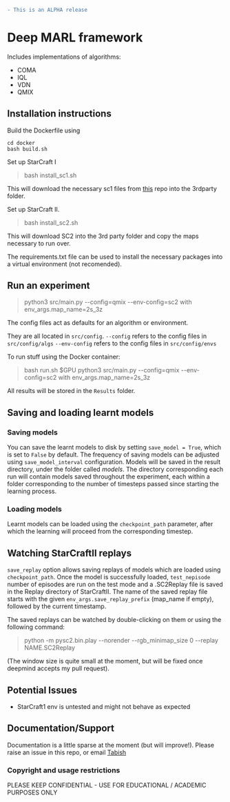 ```diff
- This is an ALPHA release
```

# Deep MARL framework

Includes implementations of algorithms:
- COMA
- IQL
- VDN 
- QMIX

## Installation instructions

Build the Dockerfile using 
```
cd docker
bash build.sh
```
Set up StarCraft I
> bash install_sc1.sh

This will download the necessary sc1 files from [this](https://github.com/oxwhirl/starcraft_ubuntu/) repo into the 3rdparty folder.

Set up StarCraft II.
> bash install_sc2.sh

This will download SC2 into the 3rd party folder and copy the maps necessary to run over.

The requirements.txt file can be used to install the necessary packages into a virtual environment (not recomended).

## Run an experiment 

> python3 src/main.py --config=qmix --env-config=sc2 with env_args.map_name=2s_3z

The config files act as defaults for an algorithm or environment. 

They are all located in `src/config`.
`--config` refers to the config files in `src/config/algs`
`--env-config` refers to the config files in `src/config/envs`

To run stuff using the Docker container:
> bash run.sh $GPU python3 src/main.py --config=qmix --env-config=sc2 with env_args.map_name=2s_3z

All results will be stored in the `Results` folder.

## Saving and loading learnt models

### Saving models

You can save the learnt models to disk by setting `save_model = True`, which is set to `False` by default. The frequency of saving models can be adjusted using `save_model_interval` configuration. Models will be saved in the result directory, under the folder called *models*. The directory corresponding each run will contain models saved throughout the experiment, each within a folder corresponding to the number of timesteps passed since starting the learning process.

### Loading models

Learnt models can be loaded using the `checkpoint_path` parameter, after which the learning will proceed from the corresponding timestep. 

## Watching StarCraftII replays

`save_replay` option allows saving replays of models which are loaded using `checkpoint_path`. Once the model is successfully loaded, `test_nepisode` number of episodes are run on the test mode and a .SC2Replay file is saved in the Replay directory of StarCraftII. The name of the saved replay file starts with the given `env_args.save_replay_prefix` (map_name if empty), followed by the current timestamp. 

The saved replays can be watched by double-clicking on them or using the following command:

> python -m pysc2.bin.play --norender --rgb_minimap_size 0 --replay NAME.SC2Replay

(The window size is quite small at the moment, but will be fixed once deepmind accepts my pull request).

## Potential Issues

* StarCraft1 env is untested and might not behave as expected

## Documentation/Support

Documentation is a little sparse at the moment (but will improve!). Please raise an issue in this repo, or email [Tabish](mailto:tabish.rashid@cs.ox.ac.uk)

### Copyright and usage restrictions

PLEASE KEEP CONFIDENTIAL - USE FOR EDUCATIONAL / ACADEMIC PURPOSES ONLY
